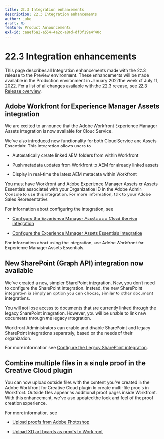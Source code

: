 ```yaml
---
title: 22.3 Integration enhancements
description: 22.3 Integration enhancements
author: Luke
draft: No
feature: Product Announcements
exl-id: caaef6a2-a554-4a2c-a86d-df3f19a4f40c
---
```

# 22.3 Integration enhancements

This page describes all Integration enhancements made with the 22.3 release to the Preview environment. These enhancements will be made available in the Production environment in January 2022the week of July 11, 2022. For a list of all changes available with the 22.3 release, see [22.3 Release overview](/help/quicksilver/product-announcements/product-releases/22.3-release-activity/22-3-release-overview.md).

## Adobe Workfront for Experience Manager Assets integration

We are excited to announce that the Adobe Workfront Experience Manager Assets integration is now available for Cloud Service.

We've also introduced new functionality for both Cloud Service and Assets Essentials: This integration allows users to

*   Automatically create linked AEM folders from within Workfront
    
*   Push metadata updates from Workfront to AEM for already linked assets
    
*   Display in real-time the latest AEM metadata within Workfront
    

You must have Workfront and Adobe Experience Manager Assets or Assets Essentials associated with your Organization ID in the Adobe Admin Console to use this integration. For more information, talk to your Adobe Sales Representative.

For information about configuring the integration, see

* [Configure the Experience Manager Assets as a Cloud Service integration](/help/quicksilver/administration-and-setup/configure-integrations/configure-aacs-integration.md)

* [Configure the Experience Manager Assets Essentials integration](/help/quicksilver/documents/adobe-workfront-for-experience-manager-assets-essentials/setup-asset-essentials.md)
    

For information about using the integration, see Adobe Workfront for Experience Manager Assets Essentials.

## New SharePoint (Graph API) integration now available

We've created a new, simpler SharePoint integration. Now, you don't need to configure the SharePoint integration. Instead, the new SharePoint integration is simply an option you can choose, similar to other document integrations.

You will not lose access to documents that are currently linked through the legacy SharePoint integration. However, you will be unable to link new documents through the legacy integration.

Workfront Administrators can enable and disable SharePoint and legacy SharePoint integrations separately, based on the needs of their organization.

For more information see [Configure the Legacy SharePoint integration](/help/quicksilver/administration-and-setup/configure-integrations/configure-sharepoint-integration.md).

## Combine multiple files in a single proof in the Creative Cloud plugin

You can now upload outside files with the content you've created in the Adobe Workfront for Creative Cloud plugin to create multi-file proofs in Workfront. Outside files appear as additional proof pages inside Workfront. With this enhancement, we've also updated the look and feel of the proof creation experience.

For more information, see

*   [Upload proofs from Adobe Photoshop](/help/quicksilver/workfront-integrations-and-apps/adobe-workfront-for-creative-cloud/wf-cc-proofs-ps.md)
    
*   [Upload XD art boards as proofs to Workfront](/help/quicksilver/workfront-integrations-and-apps/adobe-workfront-for-creative-cloud/wf-adobe-xd-proofs.md)
